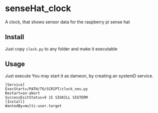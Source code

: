 # senseHat_clock
A clock, that shows sensor data for the raspberry pi sense hat

## Install

Just copy `clock.py` to any folder and make it executable

## Usage 

Just execute
You may start it as dameon, by creating an systemD service.
```
[Service]
ExecStart=/PATH/TO/SCRIPT/clock_neu.py
Restart=on-abort
SuccessExitStatus=9 15 SIGKILL SIGTERM
[Install]
WantedBy=multi-user.target
```
